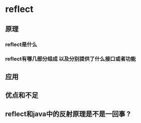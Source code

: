 # reflect

## 原理

### reflect是什么

### reflect有哪几部分组成 以及分别提供了什么接口或者功能

## 应用

## 优点和不足

## reflect和java中的反射原理是不是一回事 ?
